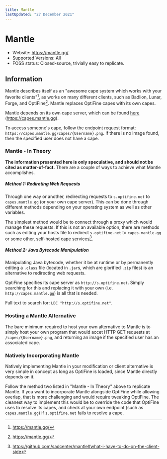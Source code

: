 ```yaml
---
title: Mantle
lastUpdated: "27 December 2021"
---
```

# Mantle
- Website: https://mantle.gg/
- Supported Versions: All
- FOSS status: Closed-source, trivially easy to replicate.

## Information
Mantle describes itself as an "awesome cape system which works with your favorite clients"[^1], as works on many different clients, such as Badlion, Lunar, Forge, and OptiFine[^1]. Mantle replaces OptiFine capes with its own capes.

Mantle depends on its own cape server, which can be found [here]("https://capes.mantle.gg") (https://capes.mantle.gg).

To access someone's cape, follow the endpoint request format: `https://capes.mantle.gg/capes/{Username}.png`. If there is no image found, then the specified user does not have a cape.

### Mantle - In Theory
**The information presented here is only speculative, and should not be cited as matter-of-fact.**
There are a couple of ways to achieve what Mantle accomplishes.

##### Method 1: Redireting Web Requests
Through one way or another, redirecting requests to `s.optifine.net` to `capes.mantle.gg` (or your own cape server). This can be done through different methods depending on your operating system as well as other variables.

The simplest method would be to connect through a proxy which would manage these requests. If this is not an available option, there are methods such as editing your hosts file to redirect `s.optifine.net` to `capes.mantle.gg` or some other, self-hosted cape services[^2].

##### Method 2: Java Bytecode Manipulation
Manipulating Java bytecode, whether it be at runtime or by permanently editing a `.class` file (located in `.jar`s, which are glorified `.zip` files) is an alternative to redirecting web requests.

OptiFine specifies its cape server as `http://s.optifine.net`. Simply searching for this and replacing it with your own (i.e. `http://capes.mantle.gg`) is all that is needed.

Full text to search for: `LDC "http://s.optifine.net"`.

### Hosting a Mantle Alternative
The bare minimum required to host your own alternative to Mantle is to simply host your own program that would accet HTTP GET requests at `/capes/{Username}.png`, and returning an image if the specified user has an associated cape.

### Natively Incorporating Mantle
Natively implementing Mantle in your modification or client alternative is very simple in concept as long as OptiFine is loaded, since Mantle directly depends on it.

Follow the method two listed in "Mantle - In Theory" above to replicate Mantle. If you want to incorporate Mantle alongside OptiFine while allowing overlap, that is more challenging and would require tweaking OptiFine. The cleanest way to implement this would be to override the code that OptiFine uses to resolve its capes, and check at your own endpoint (such as `capes.mantle.gg`) if `s.optifine.net` fails to resolve a cape.

[^1]: https://mantle.gg/
[^2]: https://github.com/sadcenter/mantle#what-i-have-to-do-on-the-client-side